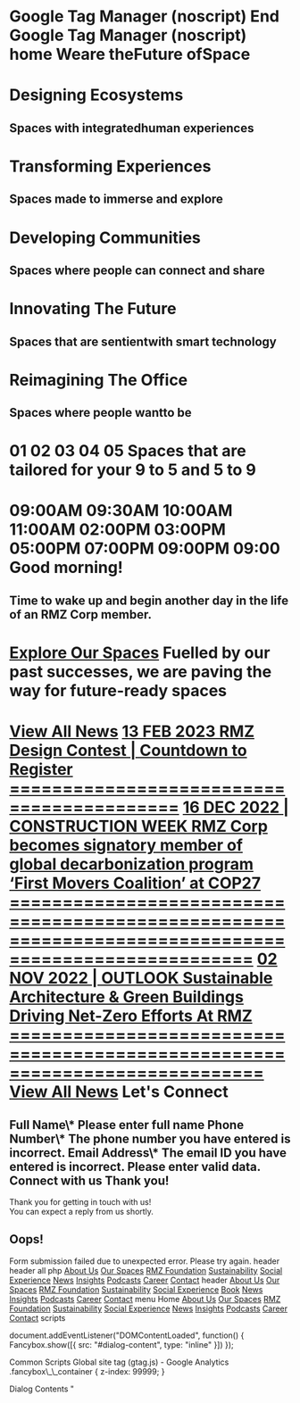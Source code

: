 
 Google Tag Manager (noscript) 
  End Google Tag Manager (noscript) 
  home 
 Weare theFuture ofSpace
 =======================
 Designing Ecosystems
 ====================
 Spaces with integratedhuman experiences
 ---------------------------------------
 Transforming Experiences
 ========================
 Spaces made to immerse and explore
 ----------------------------------
 Developing Communities
 ======================
 Spaces where people can connect and share
 -----------------------------------------
 Innovating The Future
 =====================
 Spaces that are sentientwith smart technology
 ---------------------------------------------
 Reimagining The Office
 ======================
 Spaces where people wantto be
 -----------------------------
 01
 02
 03
 04
 05
 Spaces that are tailored for your 9 to 5 and 5 to 9
 ===================================================
 09:00AM
 09:30AM
 10:00AM
 11:00AM
 02:00PM
 03:00PM
 05:00PM
 07:00PM
 09:00PM
 09:00
 Good morning!
 =============
 Time to wake up and begin another day in the life of an RMZ Corp member.
 ------------------------------------------------------------------------
 [Explore Our Spaces](our-spaces/)
 Fuelled by our past successes, we are paving the way for future-ready spaces
 ============================================================================
 [View All News](news/)
 [13 FEB 2023 
 RMZ Design Contest | Countdown to Register
 ==========================================](/events/design-contest.pdf)
 [16 DEC 2022 | CONSTRUCTION WEEK
 RMZ Corp becomes signatory member of global decarbonization program ‘First Movers Coalition’ at COP27
 =====================================================================================================](https://www.constructionweekonline.in/business/rmz-corp-becomes-signatory-member-of-global-decarbonization-program-first-movers-coalition-at-cop27)
 [02 NOV 2022 | OUTLOOK
  Sustainable Architecture & Green Buildings Driving Net-Zero Efforts At RMZ
 ============================================================================](https://www.outlookindia.com/business-spotlight/sustainable-architecture-green-buildings-driving-net-zero-efforts-at-rmz-news-234166)
 [View All News](news/)
 Let's Connect
 =============
 Full Name\\*
 Please enter full name
 Phone Number\\*
 The phone number you have entered is incorrect.
 Email Address\\*
 The email ID you have entered is incorrect.
 Please enter valid data.
 Connect with us
 Thank you!
 ----------
  Thank you for getting in touch with us!   
  You can expect a reply from us shortly.
  
 Oops!
 -----
 Form submission failed due to unexpected error. Please try again.
  header 
  header all php 
 [About Us](about-us/)
 [Our Spaces](our-spaces/)
 [RMZ Foundation](rmz-foundation/)
 [Sustainability](sustainability)
 [Social Experience](social-experience/)
 [News](news/)
 [Insights](insights/)
 [Podcasts](podcasts/)
 [Career](career/)
 [Contact](contact/)
  header 
 [About Us](about-us/)
 [Our Spaces](our-spaces/)
 [RMZ Foundation](rmz-foundation/)
 [Sustainability](sustainability)
 [Social Experience](social-experience/)
 [Book](/?section=bookings)
 [News](news/)
 [Insights](insights/)
 [Podcasts](podcasts/)
 [Career](career/)
 [Contact](contact/)
  menu 
 Home
 [About Us](about-us)
 [Our Spaces](our-spaces)
 [RMZ Foundation](rmz-foundation)
 [Sustainability](sustainability)
 [Social Experience](social-experience)
 [News](news)
 [Insights](insights)
 [Podcasts](podcasts)
 [Career](career)
 [Contact](contact)
 scripts
  
 document.addEventListener(\"DOMContentLoaded\", function() {
     Fancybox.show([{ src: \"#dialog-content\", type: \"inline\" }])
 });
  
  Common Scripts 
  Global site tag (gtag.js) - Google Analytics 
  .fancybox\\_\\_container {
     z-index: 99999;
  }
  
  Dialog Contents 
 "